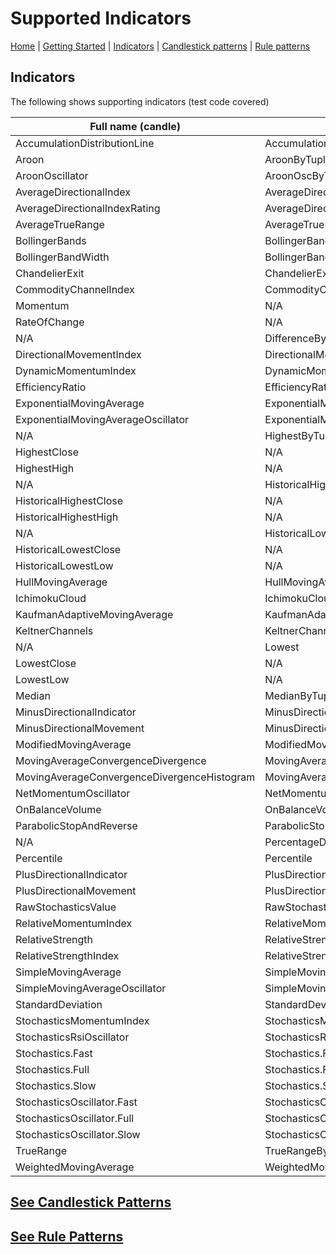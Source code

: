 # Supported Indicators

[Home](index.md) | [Getting Started](getting_started.md) | [Indicators](indicators.md) | [Candlestick patterns](candlesticks.md) | [Rule patterns](rule_patterns.md)

<a name="indicators"></a>
## Indicators
The following shows supporting indicators (test code covered)

| Full name (candle) | Full name (tuple) |Extension |
|--|--|--|
| AccumulationDistributionLine | AccumulationDistributionLineByTuple | AccumDist |
| Aroon | AroonByTuple | Aroon |
| AroonOscillator | AroonOscByTuple | AroonOsc |
| AverageDirectionalIndex | AverageDirectionalIndexByTuple | Adx |
| AverageDirectionalIndexRating | AverageDirectionalIndexRatingByTuple | Adxr |
| AverageTrueRange | AverageTrueRangeByTuple | Atr |
| BollingerBands | BollingerBandsByTuple | Bb |
| BollingerBandWidth | BollingerBandWidthByTuple | BbWidth |
| ChandelierExit | ChandelierExitByTuple | Chandlr |
| CommodityChannelIndex | CommodityChannelIndexByTuple | Cci |
| Momentum | N/A | Mtm |
| RateOfChange | N/A | Roc |
| N/A | DifferenceByTuple | Diff |
| DirectionalMovementIndex | DirectionalMovementIndexByTuple | Dmi |
| DynamicMomentumIndex | DynamicMomentumIndexByTuple | Dymoi |
| EfficiencyRatio | EfficiencyRatioByTuple | Er |
| ExponentialMovingAverage | ExponentialMovingAverageByTuple | Ema |
| ExponentialMovingAverageOscillator | ExponentialMovingAverageOscillatorByTuple | EmaOsc |
| N/A | HighestByTuple | Highest |
| HighestClose | N/A | HighClose |
| HighestHigh | N/A | HighHigh |
| N/A | HistoricalHighestByTuple | N/A |
| HistoricalHighestClose | N/A | HistHighClose |
| HistoricalHighestHigh | N/A | HistHighHigh |
| N/A | HistoricalLowestByTuple | N/A |
| HistoricalLowestClose | N/A | HistLowClose |
| HistoricalLowestLow | N/A | HistLowLow |
| HullMovingAverage | HullMovingAverageByTuple | Hma |
| IchimokuCloud | IchimokuCloudByTuple | Ichimoku |
| KaufmanAdaptiveMovingAverage | KaufmanAdaptiveMovingAverageByTuple | Kama |
| KeltnerChannels | KeltnerChannelsByTuple | Kc |
| N/A | Lowest | Lowest |
| LowestClose | N/A | LowClose |
| LowestLow | N/A | LowLow |
| Median | MedianByTuple | Median |
| MinusDirectionalIndicator | MinusDirectionalIndicatorByTuple | Mdi |
| MinusDirectionalMovement | MinusDirectionalMovementByTuple | Mdm |
| ModifiedMovingAverage | ModifiedMovingAverageByTuple | Mma |
| MovingAverageConvergenceDivergence | MovingAverageConvergenceDivergenceByTuple | Macd |
| MovingAverageConvergenceDivergenceHistogram | MovingAverageConvergenceDivergenceHistogramByTuple | MacdHist |
| NetMomentumOscillator | NetMomentumOscillatorByTuple | Nmo |
| OnBalanceVolume | OnBalanceVolumeByTuple | Obv |
| ParabolicStopAndReverse | ParabolicStopAndReverseByTuple | Sar |
| N/A | PercentageDifferenceByTuple | PcDiff |
| Percentile | Percentile | Percentile |
| PlusDirectionalIndicator | PlusDirectionalIndicatorByTuple | Pdi |
| PlusDirectionalMovement | PlusDirectionalMovementByTuple | Pdm |
| RawStochasticsValue | RawStochasticsValueByTuple | Rsv |
| RelativeMomentumIndex | RelativeMomentumIndexByTuple | Rmi |
| RelativeStrength | RelativeStrengthByTuple | Rs |
| RelativeStrengthIndex | RelativeStrengthIndexByTuple | Rsi |
| SimpleMovingAverage | SimpleMovingAverageByTuple | Sma |
| SimpleMovingAverageOscillator | SimpleMovingAverageOscillatorByTuple | SmaOsc |
| StandardDeviation | StandardDeviationByTuple | Sd |
| StochasticsMomentumIndex | StochasticsMomentumIndexByTuple | Smi |
| StochasticsRsiOscillator | StochasticsRsiOscillatorByTuple | StochRsi |
| Stochastics.Fast | Stochastics.FastByTuple | FastSto |
| Stochastics.Full | Stochastics.FullByTuple | FullSto |
| Stochastics.Slow | Stochastics.SlowByTuple | SlowSto |
| StochasticsOscillator.Fast | StochasticsOscillator.FastByTuple | FastStoOsc |
| StochasticsOscillator.Full | StochasticsOscillator.FullByTuple | FullStoOsc |
| StochasticsOscillator.Slow | StochasticsOscillator.SlowByTuple | SlowStoOsc |
| TrueRange | TrueRangeByTuple | Tr |
| WeightedMovingAverage | WeightedMovingAverageByTuple | Wma |

## [See Candlestick Patterns](candlestick.md)
## [See Rule Patterns](rule_patterns.md)
